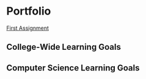 # Portfolio


[First Assignment](https://github.com/heytoshi/2D-Platformer/blob/master/PORTFOLIO.md)

College-Wide Learning Goals         
---
Computer Science Learning Goals        
---
